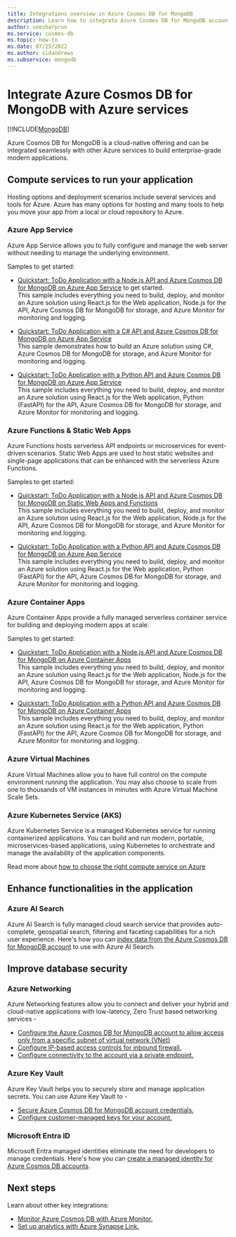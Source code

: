 ```yaml
---
title: Integrations overview in Azure Cosmos DB for MongoDB
description: Learn how to integrate Azure Cosmos DB for MongoDB account with other Azure services.
author: seesharprun
ms.service: cosmos-db
ms.topic: how-to
ms.date: 07/25/2022
ms.author: sidandrews
ms.subservice: mongodb
---
```


# Integrate Azure Cosmos DB for MongoDB with Azure services
[!INCLUDE[MongoDB](~/reusable-content/ce-skilling/azure/includes/cosmos-db/includes/appliesto-mongodb.md)]

Azure Cosmos DB for MongoDB is a cloud-native offering and can be integrated seamlessly with other Azure services to build enterprise-grade modern applications. 

## Compute services to run your application

Hosting options and deployment scenarios include several services and tools for Azure. Azure has many options for hosting and many tools to help you move your app from a local or cloud repository to Azure.

### Azure App Service
Azure App Service allows you to fully configure and manage the web server without needing to manage the underlying environment.

Samples to get started: 
* [Quickstart: ToDo Application with a Node.js API and Azure Cosmos DB for MongoDB on Azure App Service](https://github.com/azure-samples/todo-nodejs-mongo) to get started. \
This sample includes everything you need to build, deploy, and monitor an Azure solution using React.js for the Web application, Node.js for the API, Azure Cosmos DB for MongoDB for storage, and Azure Monitor for monitoring and logging.

* [Quickstart: ToDo Application with a C# API and Azure Cosmos DB for MongoDB on Azure App Service](https://github.com/Azure-Samples/todo-csharp-cosmos-sql) \
This sample demonstrates how to build an Azure solution using C#, Azure Cosmos DB for MongoDB for storage, and Azure Monitor for monitoring and logging.

* [Quickstart: ToDo Application with a Python API and Azure Cosmos DB for MongoDB on Azure App Service](https://github.com/Azure-Samples/todo-python-mongo) \
This sample includes everything you need to build, deploy, and monitor an Azure solution using React.js for the Web application, Python (FastAPI) for the API, Azure Cosmos DB for MongoDB for storage, and Azure Monitor for monitoring and logging.


### Azure Functions & Static Web Apps

Azure Functions hosts serverless API endpoints or microservices for event-driven scenarios. Static Web Apps are used to host static websites and single-page applications that can be enhanced with the serverless Azure Functions.

Samples to get started: 

* [Quickstart: ToDo Application with a Node.js API and Azure Cosmos DB for MongoDB on Static Web Apps and Functions](https://github.com/Azure-Samples/todo-nodejs-mongo-swa-func) \
This sample includes everything you need to build, deploy, and monitor an Azure solution using React.js for the Web application, Node.js for the API, Azure Cosmos DB for MongoDB for storage, and Azure Monitor for monitoring and logging.

* [Quickstart: ToDo Application with a Python API and Azure Cosmos DB for MongoDB on Azure App Service](https://github.com/Azure-Samples/todo-python-mongo-swa-func) \
This sample includes everything you need to build, deploy, and monitor an Azure solution using React.js for the Web application, Python (FastAPI) for the API, Azure Cosmos DB for MongoDB for storage, and Azure Monitor for monitoring and logging.


### Azure Container Apps

Azure Container Apps provide a fully managed serverless container service for building and deploying modern apps at scale.

Samples to get started: 

* [Quickstart: ToDo Application with a Node.js API and Azure Cosmos DB for MongoDB on Azure Container Apps](https://github.com/Azure-Samples/todo-nodejs-mongo-aca)\
This sample includes everything you need to build, deploy, and monitor an Azure solution using React.js for the Web application, Node.js for the API, Azure Cosmos DB for MongoDB for storage, and Azure Monitor for monitoring and logging.

* [Quickstart: ToDo Application with a Python API and Azure Cosmos DB for MongoDB on Azure Container Apps](https://github.com/Azure-Samples/todo-python-mongo-aca) \
This sample includes everything you need to build, deploy, and monitor an Azure solution using React.js for the Web application, Python (FastAPI) for the API, Azure Cosmos DB for MongoDB for storage, and Azure Monitor for monitoring and logging.

### Azure Virtual Machines
Azure Virtual Machines allow you to have full control on the compute environment running the application. You may also choose to scale from one to thousands of VM instances in minutes with Azure Virtual Machine Scale Sets.

### Azure Kubernetes Service (AKS)
Azure Kubernetes Service is a managed Kubernetes service for running containerized applications. You can build and run modern, portable, microservices-based applications, using Kubernetes to orchestrate and manage the availability of the application components.


Read more about [how to choose the right compute service on Azure](/azure/architecture/guide/technology-choices/compute-decision-tree)

## Enhance functionalities in the application

### Azure AI Search
Azure AI Search is fully managed cloud search service that provides auto-complete, geospatial search, filtering and faceting capabilities for a rich user experience.
Here's how you can [index data from the Azure Cosmos DB for MongoDB account](../../search/search-howto-index-cosmosdb-mongodb.md) to use with Azure AI Search.

## Improve database security

### Azure Networking

Azure Networking features allow you to connect and deliver your hybrid and cloud-native applications with low-latency, Zero Trust based networking services -
* [Configure the Azure Cosmos DB for MongoDB account to allow access only from a specific subnet of virtual network (VNet)](../how-to-configure-vnet-service-endpoint.md)
* [Configure IP-based access controls for inbound firewall.](../how-to-configure-firewall.md)
* [Configure connectivity to the account via a private endpoint.](../how-to-configure-private-endpoints.md)

### Azure Key Vault
Azure Key Vault helps you to securely store and manage application secrets.
You can use Azure Key Vault to -
* [Secure Azure Cosmos DB for MongoDB account credentials.](../store-credentials-key-vault.md)
* [Configure customer-managed keys for your account.](../how-to-setup-cmk.md)

<a name='azure-ad'></a>

### Microsoft Entra ID

Microsoft Entra managed identities eliminate the need for developers to manage credentials. Here's how you can [create a managed identity for Azure Cosmos DB accounts](../how-to-setup-managed-identity.md).

## Next steps

Learn about other key integrations:
* [Monitor Azure Cosmos DB with Azure Monitor.](/azure/cosmos-db/monitor-cosmos-db?tabs=azure-diagnostics.md)
* [Set up analytics with Azure Synapse Link.](../configure-synapse-link.md)

